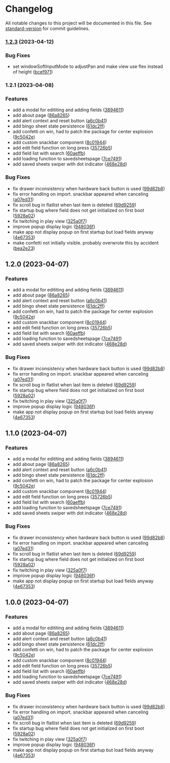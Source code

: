 # Changelog

All notable changes to this project will be documented in this file. See [standard-version](https://github.com/conventional-changelog/standard-version) for commit guidelines.

### [1.2.3](https://github.com/Rankarusu/ConBingo3/compare/v1.2.2...v1.2.3) (2023-04-12)


### Bug Fixes

* set windowSoftInputMode to adjustPan and make view use flex instead of height ([bcef971](https://github.com/Rankarusu/ConBingo3/commit/bcef97153f52ed0b6e16731dd3087bb2f248b66c))

### 1.2.1 (2023-04-08)


### Features

* add a modal for edititing and adding fields ([3894611](https://github.com/Rankarusu/ConBingo3/commit/38946115ebfc1d20f83d32d6f3b81827be28a4a9))
* add about page ([86a8265](https://github.com/Rankarusu/ConBingo3/commit/86a82656cb740ec21a8d83d4a42899d52f9d4718))
* add alert context and reset button ([a6c0b41](https://github.com/Rankarusu/ConBingo3/commit/a6c0b412650bd533ddf7beeae0cb04b8b5acb05b))
* add bingo sheet state persistence ([61dc2ff](https://github.com/Rankarusu/ConBingo3/commit/61dc2ff685056a9212916b369a0b16c4d381dda4))
* add confetti on win, had to patch the package for center explosion ([9c5042e](https://github.com/Rankarusu/ConBingo3/commit/9c5042ef2e7891869bfa701e2785510552407cf8))
* add custom snackbar component ([8c01944](https://github.com/Rankarusu/ConBingo3/commit/8c0194407c12d7718d83e6fb2f88585858aa548c))
* add edit field function on long press ([35726b5](https://github.com/Rankarusu/ConBingo3/commit/35726b533113a2ca4e21f3385a72419af672dfff))
* add field list with search ([60aeffb](https://github.com/Rankarusu/ConBingo3/commit/60aeffb88ec1e3e6d07ecea1b86c2517fcf1f5c7))
* add loading function to savedsheetspage ([7ce7491](https://github.com/Rankarusu/ConBingo3/commit/7ce7491f8ecfac902cf23efab4366032a96f9a8a))
* add saved sheets swiper with dot indicator ([468e28d](https://github.com/Rankarusu/ConBingo3/commit/468e28d431f6ed1ff11d1539d2f98546bd099334))


### Bug Fixes

* fix drawer inconsistency when hardware back button is used ([99d82b8](https://github.com/Rankarusu/ConBingo3/commit/99d82b8bd058ee76f72c08416295d0b8c101fe38))
* fix error handling on import. snackbar appeared when canceling ([a07ed31](https://github.com/Rankarusu/ConBingo3/commit/a07ed31b92d0a0b9bf2f8aa5f01b313534815c39))
* fix scroll bug in flatlist when last item is deleted ([69d9259](https://github.com/Rankarusu/ConBingo3/commit/69d925940239ca49b0105a8b77fe0270fd72c35e))
* fix startup bug where field does not get initialized on first boot ([5928a02](https://github.com/Rankarusu/ConBingo3/commit/5928a02052c08c9db70c96b98f09f5860d186877))
* fix twitching in play view ([325a0f7](https://github.com/Rankarusu/ConBingo3/commit/325a0f79bb622d68ef7dade3bf94cbdae90ab1f1))
* improve popup display logic ([948036f](https://github.com/Rankarusu/ConBingo3/commit/948036f17e083d17a395eb727a8557c325690c66))
* make app not display popup on first startup but load fields anyway ([4e67353](https://github.com/Rankarusu/ConBingo3/commit/4e673531a2d2cc8c87918fd168f20b9674a0eebc))
* make confetti not initially visible. probably overwrote this by accident ([bea2e23](https://github.com/Rankarusu/ConBingo3/commit/bea2e23c481758990bba6e268e82840cdadf4d27))

## 1.2.0 (2023-04-07)


### Features

* add a modal for edititing and adding fields ([3894611](https://github.com/Rankarusu/ConBingo3/commit/38946115ebfc1d20f83d32d6f3b81827be28a4a9))
* add about page ([86a8265](https://github.com/Rankarusu/ConBingo3/commit/86a82656cb740ec21a8d83d4a42899d52f9d4718))
* add alert context and reset button ([a6c0b41](https://github.com/Rankarusu/ConBingo3/commit/a6c0b412650bd533ddf7beeae0cb04b8b5acb05b))
* add bingo sheet state persistence ([61dc2ff](https://github.com/Rankarusu/ConBingo3/commit/61dc2ff685056a9212916b369a0b16c4d381dda4))
* add confetti on win, had to patch the package for center explosion ([9c5042e](https://github.com/Rankarusu/ConBingo3/commit/9c5042ef2e7891869bfa701e2785510552407cf8))
* add custom snackbar component ([8c01944](https://github.com/Rankarusu/ConBingo3/commit/8c0194407c12d7718d83e6fb2f88585858aa548c))
* add edit field function on long press ([35726b5](https://github.com/Rankarusu/ConBingo3/commit/35726b533113a2ca4e21f3385a72419af672dfff))
* add field list with search ([60aeffb](https://github.com/Rankarusu/ConBingo3/commit/60aeffb88ec1e3e6d07ecea1b86c2517fcf1f5c7))
* add loading function to savedsheetspage ([7ce7491](https://github.com/Rankarusu/ConBingo3/commit/7ce7491f8ecfac902cf23efab4366032a96f9a8a))
* add saved sheets swiper with dot indicator ([468e28d](https://github.com/Rankarusu/ConBingo3/commit/468e28d431f6ed1ff11d1539d2f98546bd099334))


### Bug Fixes

* fix drawer inconsistency when hardware back button is used ([99d82b8](https://github.com/Rankarusu/ConBingo3/commit/99d82b8bd058ee76f72c08416295d0b8c101fe38))
* fix error handling on import. snackbar appeared when canceling ([a07ed31](https://github.com/Rankarusu/ConBingo3/commit/a07ed31b92d0a0b9bf2f8aa5f01b313534815c39))
* fix scroll bug in flatlist when last item is deleted ([69d9259](https://github.com/Rankarusu/ConBingo3/commit/69d925940239ca49b0105a8b77fe0270fd72c35e))
* fix startup bug where field does not get initialized on first boot ([5928a02](https://github.com/Rankarusu/ConBingo3/commit/5928a02052c08c9db70c96b98f09f5860d186877))
* fix twitching in play view ([325a0f7](https://github.com/Rankarusu/ConBingo3/commit/325a0f79bb622d68ef7dade3bf94cbdae90ab1f1))
* improve popup display logic ([948036f](https://github.com/Rankarusu/ConBingo3/commit/948036f17e083d17a395eb727a8557c325690c66))
* make app not display popup on first startup but load fields anyway ([4e67353](https://github.com/Rankarusu/ConBingo3/commit/4e673531a2d2cc8c87918fd168f20b9674a0eebc))

## 1.1.0 (2023-04-07)


### Features

* add a modal for edititing and adding fields ([3894611](https://github.com/Rankarusu/ConBingo3/commit/38946115ebfc1d20f83d32d6f3b81827be28a4a9))
* add about page ([86a8265](https://github.com/Rankarusu/ConBingo3/commit/86a82656cb740ec21a8d83d4a42899d52f9d4718))
* add alert context and reset button ([a6c0b41](https://github.com/Rankarusu/ConBingo3/commit/a6c0b412650bd533ddf7beeae0cb04b8b5acb05b))
* add bingo sheet state persistence ([61dc2ff](https://github.com/Rankarusu/ConBingo3/commit/61dc2ff685056a9212916b369a0b16c4d381dda4))
* add confetti on win, had to patch the package for center explosion ([9c5042e](https://github.com/Rankarusu/ConBingo3/commit/9c5042ef2e7891869bfa701e2785510552407cf8))
* add custom snackbar component ([8c01944](https://github.com/Rankarusu/ConBingo3/commit/8c0194407c12d7718d83e6fb2f88585858aa548c))
* add edit field function on long press ([35726b5](https://github.com/Rankarusu/ConBingo3/commit/35726b533113a2ca4e21f3385a72419af672dfff))
* add field list with search ([60aeffb](https://github.com/Rankarusu/ConBingo3/commit/60aeffb88ec1e3e6d07ecea1b86c2517fcf1f5c7))
* add loading function to savedsheetspage ([7ce7491](https://github.com/Rankarusu/ConBingo3/commit/7ce7491f8ecfac902cf23efab4366032a96f9a8a))
* add saved sheets swiper with dot indicator ([468e28d](https://github.com/Rankarusu/ConBingo3/commit/468e28d431f6ed1ff11d1539d2f98546bd099334))


### Bug Fixes

* fix drawer inconsistency when hardware back button is used ([99d82b8](https://github.com/Rankarusu/ConBingo3/commit/99d82b8bd058ee76f72c08416295d0b8c101fe38))
* fix error handling on import. snackbar appeared when canceling ([a07ed31](https://github.com/Rankarusu/ConBingo3/commit/a07ed31b92d0a0b9bf2f8aa5f01b313534815c39))
* fix scroll bug in flatlist when last item is deleted ([69d9259](https://github.com/Rankarusu/ConBingo3/commit/69d925940239ca49b0105a8b77fe0270fd72c35e))
* fix startup bug where field does not get initialized on first boot ([5928a02](https://github.com/Rankarusu/ConBingo3/commit/5928a02052c08c9db70c96b98f09f5860d186877))
* fix twitching in play view ([325a0f7](https://github.com/Rankarusu/ConBingo3/commit/325a0f79bb622d68ef7dade3bf94cbdae90ab1f1))
* improve popup display logic ([948036f](https://github.com/Rankarusu/ConBingo3/commit/948036f17e083d17a395eb727a8557c325690c66))
* make app not display popup on first startup but load fields anyway ([4e67353](https://github.com/Rankarusu/ConBingo3/commit/4e673531a2d2cc8c87918fd168f20b9674a0eebc))

## 1.0.0 (2023-04-07)


### Features

* add a modal for edititing and adding fields ([3894611](https://github.com/Rankarusu/ConBingo3/commit/38946115ebfc1d20f83d32d6f3b81827be28a4a9))
* add about page ([86a8265](https://github.com/Rankarusu/ConBingo3/commit/86a82656cb740ec21a8d83d4a42899d52f9d4718))
* add alert context and reset button ([a6c0b41](https://github.com/Rankarusu/ConBingo3/commit/a6c0b412650bd533ddf7beeae0cb04b8b5acb05b))
* add bingo sheet state persistence ([61dc2ff](https://github.com/Rankarusu/ConBingo3/commit/61dc2ff685056a9212916b369a0b16c4d381dda4))
* add confetti on win, had to patch the package for center explosion ([9c5042e](https://github.com/Rankarusu/ConBingo3/commit/9c5042ef2e7891869bfa701e2785510552407cf8))
* add custom snackbar component ([8c01944](https://github.com/Rankarusu/ConBingo3/commit/8c0194407c12d7718d83e6fb2f88585858aa548c))
* add edit field function on long press ([35726b5](https://github.com/Rankarusu/ConBingo3/commit/35726b533113a2ca4e21f3385a72419af672dfff))
* add field list with search ([60aeffb](https://github.com/Rankarusu/ConBingo3/commit/60aeffb88ec1e3e6d07ecea1b86c2517fcf1f5c7))
* add loading function to savedsheetspage ([7ce7491](https://github.com/Rankarusu/ConBingo3/commit/7ce7491f8ecfac902cf23efab4366032a96f9a8a))
* add saved sheets swiper with dot indicator ([468e28d](https://github.com/Rankarusu/ConBingo3/commit/468e28d431f6ed1ff11d1539d2f98546bd099334))


### Bug Fixes

* fix drawer inconsistency when hardware back button is used ([99d82b8](https://github.com/Rankarusu/ConBingo3/commit/99d82b8bd058ee76f72c08416295d0b8c101fe38))
* fix error handling on import. snackbar appeared when canceling ([a07ed31](https://github.com/Rankarusu/ConBingo3/commit/a07ed31b92d0a0b9bf2f8aa5f01b313534815c39))
* fix scroll bug in flatlist when last item is deleted ([69d9259](https://github.com/Rankarusu/ConBingo3/commit/69d925940239ca49b0105a8b77fe0270fd72c35e))
* fix startup bug where field does not get initialized on first boot ([5928a02](https://github.com/Rankarusu/ConBingo3/commit/5928a02052c08c9db70c96b98f09f5860d186877))
* fix twitching in play view ([325a0f7](https://github.com/Rankarusu/ConBingo3/commit/325a0f79bb622d68ef7dade3bf94cbdae90ab1f1))
* improve popup display logic ([948036f](https://github.com/Rankarusu/ConBingo3/commit/948036f17e083d17a395eb727a8557c325690c66))
* make app not display popup on first startup but load fields anyway ([4e67353](https://github.com/Rankarusu/ConBingo3/commit/4e673531a2d2cc8c87918fd168f20b9674a0eebc))
